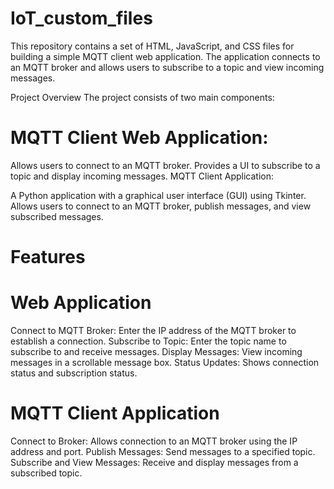 # IoT_custom_files
This repository contains a set of HTML, JavaScript, and CSS files for building a simple MQTT client web application. The application connects to an MQTT broker and allows users to subscribe to a topic and view incoming messages.

Project Overview
The project consists of two main components:

# MQTT Client Web Application:

Allows users to connect to an MQTT broker.
Provides a UI to subscribe to a topic and display incoming messages.
MQTT Client Application:

A Python application with a graphical user interface (GUI) using Tkinter.
Allows users to connect to an MQTT broker, publish messages, and view subscribed messages.

# Features
# Web Application

Connect to MQTT Broker: Enter the IP address of the MQTT broker to establish a connection.
Subscribe to Topic: Enter the topic name to subscribe to and receive messages.
Display Messages: View incoming messages in a scrollable message box.
Status Updates: Shows connection status and subscription status.

# MQTT Client Application

Connect to Broker: Allows connection to an MQTT broker using the IP address and port.
Publish Messages: Send messages to a specified topic.
Subscribe and View Messages: Receive and display messages from a subscribed topic.


